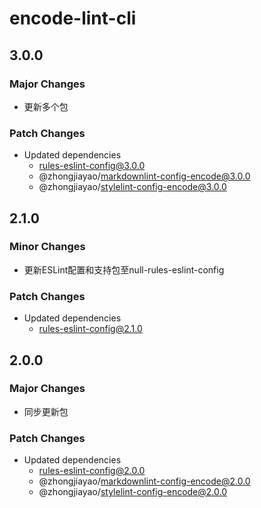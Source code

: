 # encode-lint-cli

## 3.0.0

### Major Changes

- 更新多个包

### Patch Changes

- Updated dependencies
  - rules-eslint-config@3.0.0
  - @zhongjiayao/markdownlint-config-encode@3.0.0
  - @zhongjiayao/stylelint-config-encode@3.0.0

## 2.1.0

### Minor Changes

- 更新ESLint配置和支持包至null-rules-eslint-config

### Patch Changes

- Updated dependencies
  - rules-eslint-config@2.1.0

## 2.0.0

### Major Changes

- 同步更新包

### Patch Changes

- Updated dependencies
  - rules-eslint-config@2.0.0
  - @zhongjiayao/markdownlint-config-encode@2.0.0
  - @zhongjiayao/stylelint-config-encode@2.0.0
